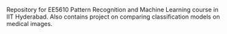 Repository for EE5610 Pattern Recognition and Machine Learning course in IIT Hyderabad. Also contains project on comparing classification models on medical images.
